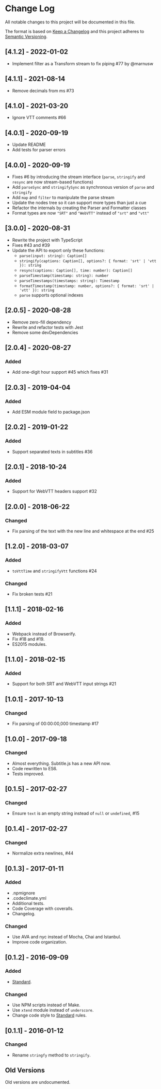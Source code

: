 # Change Log

All notable changes to this project will be documented in this file.

The format is based on [Keep a Changelog](http://keepachangelog.com/)
and this project adheres to [Semantic Versioning](http://semver.org/).

## [4.1.2] - 2022-01-02
- Implement filter as a Transform stream to fix piping #77 by @marnusw

## [4.1.1] - 2021-08-14

- Remove decimals from ms #73

## [4.1.0] - 2021-03-20

- Ignore VTT comments #66

## [4.0.1] - 2020-09-19

- Update README
- Add tests for parser errors

## [4.0.0] - 2020-09-19

- Fixes #6 by introducing the stream interface (`parse`, `stringify` and `resync` are now stream-based functions)
- Add `parseSync` and `stringifySync` as synchronous version of `parse` and `stringify`
- Add `map` and `filter` to manipulate the parse stream
- Update the nodes tree so it can support more types than just a cue
- Refactor the internals by creating the Parser and Formatter classes
- Format types are now `"SRT"` and `"WebVTT"` instead of `"srt"` and `"vtt"`

## [3.0.0] - 2020-08-31

- Rewrite the project with TypeScript
- Fixes #43 and #39
- Update the API to export only these functions:
  - `parse(input: string): Caption[]`
  - `stringify(captions: Caption[], options?: { format: 'srt' | 'vtt }): string`
  - `resync(captions: Caption[], time: number): Caption[]`
  - `parseTimestamp(timestamp: string): number`
  - `parseTimestamps(timestamps: string): Timestamp`
  - `formatTimestamp(timestamp: number, options?: { format: 'srt' | 'vtt' }): string`
  - `parse` supports optional indexes

## [2.0.5] - 2020-08-28

- Remove zero-fill dependency
- Rewrite and refactor tests with Jest
- Remove some devDependencies

## [2.0.4] - 2020-08-27

### Added

- Add one-digit hour support #45 which fixes #31

## [2.0.3] - 2019-04-04

### Added

- Add ESM module field to package.json

## [2.0.2] - 2019-01-22

### Added

- Support separated texts in subtitles #36

## [2.0.1] - 2018-10-24

### Added

- Support for WebVTT headers support #32

## [2.0.0] - 2018-06-22

### Changed

- Fix parsing of the text with the new line and whitespace at the end #25

## [1.2.0] - 2018-03-07

### Added

- `toVttTime` and `stringifyVtt` functions #24

### Changed

- Fix broken tests #21

## [1.1.1] - 2018-02-16

### Added

- Webpack instead of Browserify.
- Fix #18 and #19.
- ES2015 modules.

## [1.1.0] - 2018-02-15

### Added

- Support for both SRT and WebVTT input strings #21

## [1.0.1] - 2017-10-13

### Changed

- Fix parsing of 00:00:00,000 timestamp #17

## [1.0.0] - 2017-09-18

### Changed

- Almost everything. Subtitle.js has a new API now.
- Code rewritten to ES6.
- Tests improved.

## [0.1.5] - 2017-02-27

### Changed

- Ensure `text` is an empty string instead of `null` or `undefined`, #15

## [0.1.4] - 2017-02-27

### Changed

- Normalize extra newlines, #44

## [0.1.3] - 2017-01-11

### Added

- .npmignore
- .codeclimate.yml
- Additional tests.
- Code Coverage with coveralls.
- Changelog.

### Changed

- Use AVA and nyc instead of Mocha, Chai and Istanbul.
- Improve code organization.

## [0.1.2] - 2016-09-09

### Added

- [Standard](https://github.com/feross/standard).

### Changed

- Use NPM scripts instead of Make.
- Use `xtend` module instead of `underscore`.
- Change code style to [Standard](https://github.com/feross/standard) rules.

## [0.1.1] - 2016-01-12

### Changed

- Rename `stringfy` method to `stringify`.

## Old Versions

Old versions are undocumented.

